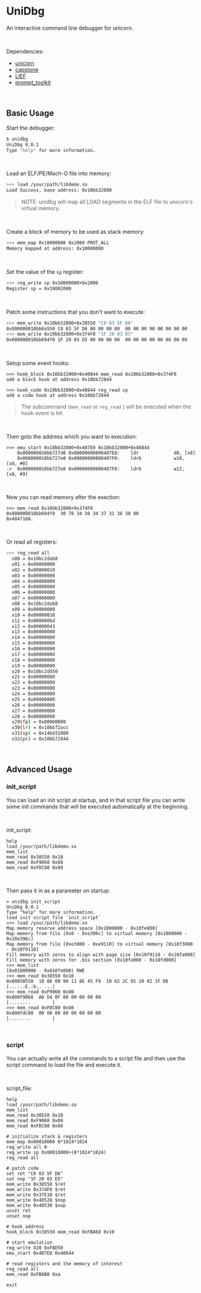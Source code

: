 # UniDbg

An interactive command line debugger for unicorn.

​     

Dependencies:

* [unicorn](https://github.com/unicorn-engine/unicorn)
* [capstone](https://github.com/capstone-engine/capstone)
* [LIEF](https://github.com/lief-project/LIEF)
* [prompt_toolkit](https://github.com/prompt-toolkit/python-prompt-toolkit)

​       

## Basic Usage

Start the debugger:
```bash
$ unidbg
UniDbg 0.0.1
Type "help" for more information.
```

​            

Load an ELF/PE/Mach-O file into memory:

```bash
>>> load /your/path/libdemo.so
Load Success, base address: 0x10bb32000
```
> NOTE: unidbg will map all LOAD segments in the ELF file to unicorn's virtual memory.

​           

Create a block of memory to be used as stack memory:

```bash
>>> mem_map 0x10000000 0x2000 PROT_ALL
Memory mapped at address: 0x10000000
```

​            

Set the value of the `sp` register:

```bash
>>> reg_write sp 0x10000000+0x2000
Register sp = 0x10002000
```

​                 

Patch some instructions that you don't want to execute:

```bash
>>> mem_write 0x10bb32000+0x38550 "C0 03 5F D6"
0x000000010bb6a550 C0 03 5F D6 00 00 00 00  00 00 00 00 00 00 00 00
>>> mem_write 0x10bb32000+0x374F0 "1F 20 03 D5"
0x000000010bb694f0 1F 20 03 D5 00 00 00 00  00 00 00 00 00 00 00 00
```

​        

Setup some event hooks:

```
>>> hook_block 0x10bb32000+0x40844 mem_read 0x10bb32000+0x374F0
add a block hook at address 0x10bb72844

>>> hook_code 0x10bb32000+0x40844 reg_read sp
add a code hook at address 0x10bb72844
```

> The subcommand (`mem_read` or `reg_read` ) will be executed when the hook event is hit.

​               

Then goto the address which you want to  execution:

```
>>> emu_start 0x10bb32000+0x407E0 0x10bb32000+0x40844 
    0x000000010bb727d8 0x00000000000407E8:    ldr             d0, [x8]
    0x000000010bb727e0 0x00000000000407F0:    ldrb            w10, [x8, #8]
->  0x000000010bb727e8 0x00000000000407F8:    ldrb            w12, [x8, #9]
```

​         

Now you can read memory after the exection:

```
>>> mem_read 0x10bb32000+0x374F0
0x000000010bb694f0  30 78 34 38 34 37 31 36 38 00                    0x4847168.
```

​     

Or read all registers:

```bash
>>> reg_read all
  x00 = 0x10bc2dab8
  x01 = 0x00000000
  x02 = 0x00000010
  x03 = 0x00000000
  x04 = 0x00000000
  x05 = 0x00000000
  x06 = 0x00000000
  x07 = 0x00000000
  x08 = 0x10bc2dab8
  x09 = 0x00000000
  x10 = 0x00000038
  x11 = 0x000000bd
  x12 = 0x00000043
  x13 = 0x00000000
  x14 = 0x00000000
  x15 = 0x00000000
  x16 = 0x00000000
  x17 = 0x00000000
  x18 = 0x00000000
  x19 = 0x00000000
  x20 = 0x10bc2dd50
  x21 = 0x00000000
  x22 = 0x00000000
  x23 = 0x00000000
  x24 = 0x00000000
  x25 = 0x00000000
  x26 = 0x00000000
  x27 = 0x00000000
  x28 = 0x00000000
  x29(fp) = 0x00000000
  x30(lr) = 0x10bb72acc
  x31(sp) = 0x14bd31000
  x32(pc) = 0x10bb72844
```

​        

## Advanced Usage

### init_script

You can load an init script at startup, and in that script file you can write some init commands that will be executed automatically at the beginning.

​        

init_script:
```
help
load /your/path/libdemo.so
mem_list
mem_read 0x38550 0x10
mem_read 0xF9068 0x08
mem_read 0xFDC80 0x08
```

​          

Then pass it in as a parameter on startup:

```
> unidbg init_script
UniDbg 0.0.1
Type "help" for more information.
load init script file `init_script`
>>> load /your/path/libdemo.so
Map memory reserve address space [0x1000000 - 0x10fe000]
Map memory from file [0x0 - 0xe396c] to virtual memory [0x1000000 - 0x10e396c]
Map memory from file [0xe3000 - 0xe9110] to virtual memory [0x10f3000 - 0x10f9110]
Fill memory with zeros to align with page size [0x10f9110 - 0x10fa000]
Fill memory with zeros for .bss section [0x10fa000 - 0x10fd000]
>>> mem_list
[0x01000000 - 0x010fe000) RWE
>>> mem_read 0x38550 0x10
0x00038550  10 06 00 90 11 8E 45 F9  10 62 2C 91 20 02 1F D6  |......E..b,. ...|
>>> mem_read 0xF9068 0x08
0x000f9068  A0 D4 0F 00 00 00 00 00                           |........        |
>>> mem_read 0xFDC80 0x08
0x000fdc80  00 00 00 00 00 00 00 00                           |........        |
```

​      

### script

You can actually write all the commands to a script file and then use the script command to load the file and execute it.

​     

script_file:

```
help
load /your/path/libdemo.so
mem_list
mem_read 0x38550 0x10
mem_read 0xF9068 0x08
mem_read 0xFDC80 0x08

# initialize stack & registers
mem_map 0x00010000 8*1024*1024
reg_write all 0
reg_write sp 0x00010000+(8*1024*1024)
reg_read all

# patch code
set ret "C0 03 5F D6"
set nop "1F 20 03 D5"
mem_write 0x38550 $ret
mem_write 0x374F0 $ret
mem_write 0x37E10 $ret
mem_write 0x40528 $nop
mem_write 0x40530 $nop
unset ret
unset nop

# hook address
hook_block 0x38550 mem_read 0xFBA68 0x10

# start emulation
reg_write X20 0xFBD50
emu_start 0x407E0 0x40844

# read registers and the memory of interest
reg_read all
mem_read 0xFBAB8 0xa

exit
```